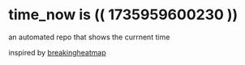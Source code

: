 # time_now is (( 1735959600230 ))

an automated repo that shows the currnent time

inspired by [breakingheatmap](https://github.com/breakingheatmap/breakingheatmap)